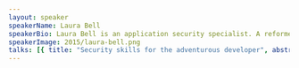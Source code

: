 ```yaml
---
layout: speaker
speakerName: Laura Bell
speakerBio: Laura Bell is an application security specialist. A reformed software developer and penetration tester she has spent most of the past decade doing bad things to nice people's code. Now she runs SafeStack, a specialist security consultancy that aims to help developers like you protect themselves and their creations online from people like her. An amateur python developer, known troublemaker and occasional gamer, Laura lives in Auckland, New Zealand with her husband and daughter.
speakerImage: 2015/laura-bell.png
talks: [{ title: "Security skills for the adventurous developer", abstract: "So the internet is an evil place filled with terrible people who want to do you and your beautiful code creations harm?</p><p>Oh dear..so what now?</p><p>Knowing that you need to care about security is an awesome first step on your adventure but sometimes you need a little extra help knowing what to do about it. Let's go on that adventure together. Let's learn how to change the way we approach software development to bring security in from the beginning. In this talk I will teach you essential skills to develop amazing secure software, without getting in the way of the crazy innovation and creativity that leads to wonderful applications.</p><p>Think of this talk as security survival skills for awesome developers - just like you.", link: 'https://www.youtube.com/embed/mEUyy6nmCnM' }]
---
```

